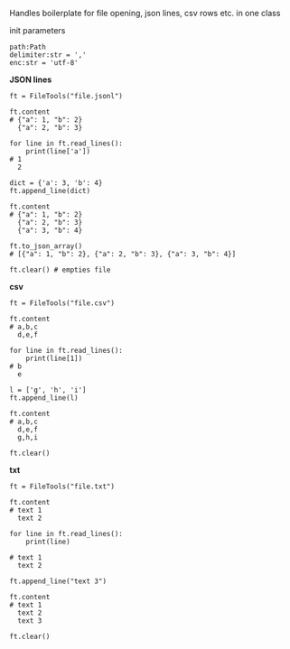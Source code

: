 Handles boilerplate for file opening, json lines, csv rows etc. in one class

init parameters
```
path:Path
delimiter:str = ','
enc:str = 'utf-8'
```

**JSON lines**
```
ft = FileTools("file.jsonl")

ft.content
# {"a": 1, "b": 2}
  {"a": 2, "b": 3}

for line in ft.read_lines():
    print(line['a'])
# 1
  2

dict = {'a': 3, 'b': 4}
ft.append_line(dict)

ft.content
# {"a": 1, "b": 2}
  {"a": 2, "b": 3}
  {"a": 3, "b": 4}

ft.to_json_array()
# [{"a": 1, "b": 2}, {"a": 2, "b": 3}, {"a": 3, "b": 4}]

ft.clear() # empties file
```

**csv**
```
ft = FileTools("file.csv")

ft.content
# a,b,c
  d,e,f

for line in ft.read_lines():
    print(line[1])
# b
  e

l = ['g', 'h', 'i']
ft.append_line(l)

ft.content
# a,b,c
  d,e,f
  g,h,i

ft.clear()
```

**txt**
```
ft = FileTools("file.txt")

ft.content
# text 1
  text 2

for line in ft.read_lines():
    print(line)

# text 1
  text 2

ft.append_line("text 3")

ft.content
# text 1
  text 2
  text 3

ft.clear()
```
